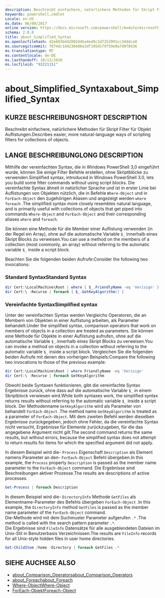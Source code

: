 ```yaml
---
description: Beschreibt einfachere, natürlichere Methoden für Skript Filter für Objekt Auflistungen.
keywords: powershell,cmdlet
Locale: en-US
ms.date: 06/09/2017
online version: https://docs.microsoft.com/powershell/module/microsoft.powershell.core/about/about_simplified_syntax?view=powershell-6&WT.mc_id=ps-gethelp
schema: 2.0.0
title: about_Simplified_Syntax
ms.openlocfilehash: d2e603b4d2092d4ba4ed9c1d7253991cc34ddca8
ms.sourcegitcommit: f874dc1d4236e06a3df195d179f59e0a7d9f8436
ms.translationtype: MT
ms.contentlocale: de-DE
ms.lasthandoff: 10/13/2020
ms.locfileid: "93221151"
---
```

# <a name="about_simplified_syntax"></a><span data-ttu-id="490da-104">about_Simplified_Syntax</span><span class="sxs-lookup"><span data-stu-id="490da-104">about_Simplified_Syntax</span></span>

## <a name="short-description"></a><span data-ttu-id="490da-105">KURZE BESCHREIBUNG</span><span class="sxs-lookup"><span data-stu-id="490da-105">SHORT DESCRIPTION</span></span>
<span data-ttu-id="490da-106">Beschreibt einfachere, natürlichere Methoden für Skript Filter für Objekt Auflistungen.</span><span class="sxs-lookup"><span data-stu-id="490da-106">Describes easier, more natural-language ways of scripting filters for collections of objects.</span></span>

## <a name="long-description"></a><span data-ttu-id="490da-107">LANGE BESCHREIBUNG</span><span class="sxs-lookup"><span data-stu-id="490da-107">LONG DESCRIPTION</span></span>

<span data-ttu-id="490da-108">Mithilfe der vereinfachten Syntax, die in Windows PowerShell 3,0 eingeführt wurde, können Sie einige Filter Befehle erstellen, ohne Skriptblöcke zu verwenden.</span><span class="sxs-lookup"><span data-stu-id="490da-108">Simplified syntax, introduced in Windows PowerShell 3.0, lets you build some filter commands without using script blocks.</span></span> <span data-ttu-id="490da-109">Die vereinfachte Syntax ähnelt in natürlicher Sprache und ist in erster Linie bei Auflistungen von Objekten nützlich, die in Befehle `Where-Object` und in `ForEach-Object` den zugehörigen Aliasen und angezeigt werden `where` `foreach` .</span><span class="sxs-lookup"><span data-stu-id="490da-109">The simplified syntax more closely resembles natural language, and is primarily useful with collections of objects that get piped into commands `Where-Object` and `ForEach-Object` and their corresponding aliases `where` and `foreach`.</span></span>

<span data-ttu-id="490da-110">Sie können eine Methode für die Member einer Auflistung verwenden (in der Regel ein Array), ohne auf die automatische Variable `$_` innerhalb eines Skript Blocks zu verweisen.</span><span class="sxs-lookup"><span data-stu-id="490da-110">You can use a method on the members of a collection (most commonly, an array) without referring to the automatic variable `$_` inside a script block.</span></span>

<span data-ttu-id="490da-111">Beachten Sie die folgenden beiden Aufrufe:</span><span class="sxs-lookup"><span data-stu-id="490da-111">Consider the following two invocations:</span></span>

### <a name="standard-syntax"></a><span data-ttu-id="490da-112">Standard Syntax</span><span class="sxs-lookup"><span data-stu-id="490da-112">Standard Syntax</span></span>

```powershell
dir Cert:\LocalMachine\Root | where { $_.FriendlyName -eq 'Verisign' }
dir Cert:\ -Recurse | foreach { $_.GetKeyAlgorithm() }
```

### <a name="simplified-syntax"></a><span data-ttu-id="490da-113">Vereinfachte Syntax</span><span class="sxs-lookup"><span data-stu-id="490da-113">Simplified syntax</span></span>

<span data-ttu-id="490da-114">Unter der vereinfachten Syntax werden Vergleichs Operatoren, die an Membern von Objekten in einer Auflistung arbeiten, als Parameter behandelt.</span><span class="sxs-lookup"><span data-stu-id="490da-114">Under the simplified syntax, comparison operators that work on members of objects in a collection are treated as parameters.</span></span> <span data-ttu-id="490da-115">Sie können eine Methode für Objekte in einer Auflistung aufrufen, ohne auf die automatische Variable `$_` innerhalb eines Skript Blocks zu verweisen.</span><span class="sxs-lookup"><span data-stu-id="490da-115">You can invoke a method on objects in a collection without referring to the automatic variable `$_` inside a script block.</span></span>
<span data-ttu-id="490da-116">Vergleichen Sie die folgenden beiden Aufrufe mit denen des vorherigen Beispiels:</span><span class="sxs-lookup"><span data-stu-id="490da-116">Compare the following two invocations to those of the previous example:</span></span>
```powershell
dir Cert:\LocalMachine\Root | where FriendlyName -eq 'Verisign'
dir Cert:\ -Recurse | foreach GetKeyAlgorithm
```

<span data-ttu-id="490da-117">Obwohl beide Syntaxen funktionieren, gibt die vereinfachte Syntax Ergebnisse zurück, ohne dass auf die automatische Variable `$_` in einem Skriptblock verwiesen wird.</span><span class="sxs-lookup"><span data-stu-id="490da-117">While both syntaxes work, the simplified syntax returns results without referring to the automatic variable `$_` inside a script block.</span></span>
<span data-ttu-id="490da-118">Der Methodenname `GetKeyAlgorithm` wird als Parameter von behandelt `ForEach-Object` .</span><span class="sxs-lookup"><span data-stu-id="490da-118">The method name `GetKeyAlgorithm` is treated as a parameter of `ForEach-Object`.</span></span>
<span data-ttu-id="490da-119">Mit dem zweiten Befehl werden dieselben Ergebnisse zurückgegeben, jedoch ohne Fehler, da die vereinfachte Syntax nicht versucht, Ergebnisse für Elemente zurückzugeben, für die das angegebene Argument nicht gilt.</span><span class="sxs-lookup"><span data-stu-id="490da-119">The second command returns the same results, but without errors, because the simplified syntax does not attempt to return results for items for which the specified argument did not apply.</span></span>

<span data-ttu-id="490da-120">In diesem Beispiel wird die- `Process` Eigenschaft `Description` als Element namens Parameter an den- `ForEach-Object` Befehl übergeben.</span><span class="sxs-lookup"><span data-stu-id="490da-120">In this example, the `Process` property `Description` is passed as the member name parameter to the `ForEach-Object` command.</span></span> <span data-ttu-id="490da-121">Die Ergebnisse sind Beschreibungen aktiver Prozesse.</span><span class="sxs-lookup"><span data-stu-id="490da-121">The results are descriptions of active processes.</span></span>

```powershell
Get-Process | foreach Description
```

<span data-ttu-id="490da-122">In diesem Beispiel wird die- `DirectoryInfo` Methode `GetFiles` als Elementname-Parameter des Befehls übergeben `ForEach-Object` .</span><span class="sxs-lookup"><span data-stu-id="490da-122">In this example, the `DirectoryInfo` method `GetFiles` is passed as the member name parameter of the `ForEach-Object` command.</span></span>  
<span data-ttu-id="490da-123">Die-Methode wird mit dem Suchmuster Parameter aufgerufen `.*` .</span><span class="sxs-lookup"><span data-stu-id="490da-123">The method is called with the search pattern parameter `.*`.</span></span>  
<span data-ttu-id="490da-124">Die Ergebnisse sind `FileInfo` Datensätze für alle ausgeblendeten Dateien im Unix-Stil in Benutzerbasis Verzeichnissen.</span><span class="sxs-lookup"><span data-stu-id="490da-124">The results are `FileInfo` records for all Unix-style hidden files in user home directories.</span></span> 

```powershell
Get-ChildItem /home -Directory | foreach GetFiles .*
```

## <a name="see-also"></a><span data-ttu-id="490da-125">SIEHE AUCH</span><span class="sxs-lookup"><span data-stu-id="490da-125">SEE ALSO</span></span>

- [<span data-ttu-id="490da-126">about_Comparison_Operators</span><span class="sxs-lookup"><span data-stu-id="490da-126">about_Comparison_Operators</span></span>](about_Comparison_Operators.md)
- [<span data-ttu-id="490da-127">about_Foreach</span><span class="sxs-lookup"><span data-stu-id="490da-127">about_Foreach</span></span>](about_Foreach.md)
- [<span data-ttu-id="490da-128">Where-Object</span><span class="sxs-lookup"><span data-stu-id="490da-128">Where-Object</span></span>](xref:Microsoft.PowerShell.Core.Where-Object)
- [<span data-ttu-id="490da-129">ForEach-Objekt</span><span class="sxs-lookup"><span data-stu-id="490da-129">Foreach-Object</span></span>](xref:Microsoft.PowerShell.Core.ForEach-Object)
